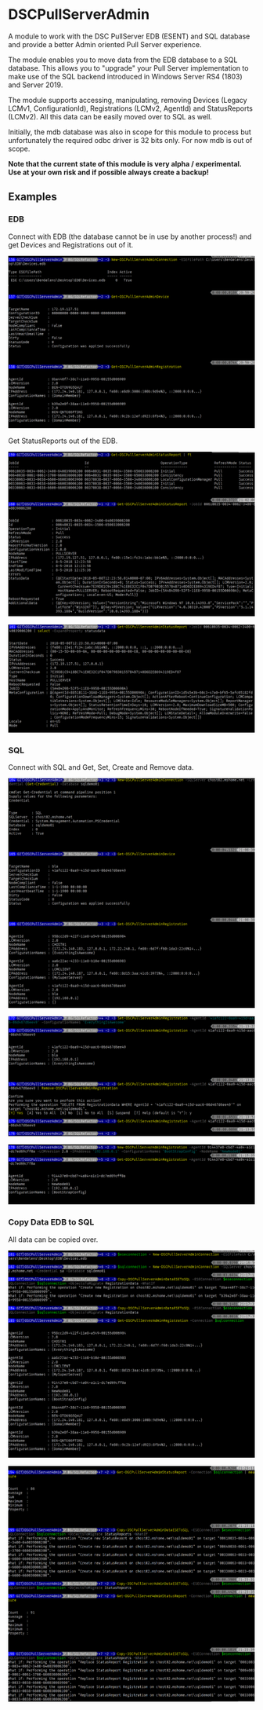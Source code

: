 # DSCPullServerAdmin

A module to work with the DSC PullServer EDB (ESENT) and SQL database and provide a better Admin oriented Pull Server experience.

The module enables you to move data from the EDB database to a SQL database. This allows you to "upgrade" your Pull Server implementation to make use of the SQL backend introduced in Windows Server RS4 (1803) and Server 2019.

The module supports accessing, manipulating, removing Devices (Legacy LCMv1, ConfigurationId), Registrations (LCMv2, AgentId) and StatusReports (LCMv2). All this data can be easily moved over to SQL as well.

Initially, the mdb database was also in scope for this module to process but unfortunately the required odbc driver is 32 bits only. For now mdb is out of scope.

**Note that the current state of this module is very alpha / experimental. Use at your own risk and if possible always create a backup!**

## Examples

### EDB

Connect with EDB (the database cannot be in use by another process!) and get Devices and Registrations out of it.

![edb01](/images/edb01.png)

Get StatusReports out of the EDB.

![edb02](/images/edb02.png)

![edb03](/images/edb03.png)

### SQL

Connect with SQL and Get, Set, Create and Remove data.

![sql01](/images/sql01.png)

![sql02](/images/sql02.png)

![sql03](/images/sql03.png)

### Copy Data EDB to SQL

All data can be copied over.

![edb2sql01](/images/edb2sql01.png)

![edb2sql02](/images/edb2sql02.png)
